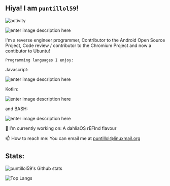 ## Hiya! I am `puntillol59`!

![activity](https://img.shields.io/static/v1?label=Account&message=Active&color=blue&style=plastic&logo=Git)

![enter image description here](https://avatars2.githubusercontent.com/u/62703475?s=460&u=5f2be3053160e23f1421cab3a2272a7b39ecb7b3&v=4)

I'm a reverse engineer programmer, Contributor to the Android Open Source Project, Code review / contributor to the Chromium Project and now a contibutor to Ubuntu!

    Programming languages I enjoy: 
Javascript:

![enter image description here](https://upload.wikimedia.org/wikipedia/commons/thumb/6/6a/JavaScript-logo.png/240px-JavaScript-logo.png)

Kotlin:

![enter image description here](https://upload.wikimedia.org/wikipedia/commons/thumb/7/74/Kotlin-logo.svg/240px-Kotlin-logo.svg.png)

and BASH:

![enter image description here](https://upload.wikimedia.org/wikipedia/commons/thumb/4/4b/Bash_Logo_Colored.svg/240px-Bash_Logo_Colored.svg.png)

🔭 I’m currently working on: A dahliaOS rEFInd flavour

📫 How to reach me: You can email me at puntillol@linuxmail.org

## Stats:

![puntillol59's Github stats](https://github-readme-stats.vercel.app/api?username=puntillol59)

![Top Langs](https://github-readme-stats.vercel.app/api/top-langs/?username=puntillol59)

